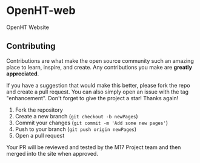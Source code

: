 # OpenHT-web
OpenHT Website

## Contributing

Contributions are what make the open source community such an amazing place to learn, inspire, and create. Any contributions you make are **greatly appreciated**.

If you have a suggestion that would make this better, please fork the repo and create a pull request. You can also simply open an issue with the tag "enhancement".
Don't forget to give the project a star! Thanks again!

1. Fork the repository
2. Create a new branch (`git checkout -b newPages`)
3. Commit your changes (`git commit -m 'Add some new pages'`)
4. Push to your branch (`git push origin newPages`)
5. Open a pull request

Your PR will be reviewed and tested by the M17 Project team and then merged into the site when approved.